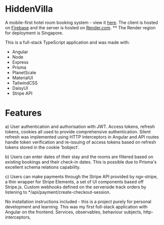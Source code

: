 # HiddenVilla

A mobile-first hotel room booking system - view it [here](https://hidden-villa-1.web.app/). The client is hosted on [Firebase](https://firebase.google.com/) and the server is hosted on [Render.com](https://render.com/).
\*\* The Render region for deployment is Singapore.

This is a full-stack TypeScript application and was made with:

- Angular
- Node
- Express
- Prisma
- PlanetScale
- MaterialUI
- TailwindCSS
- DaisyUI
- Stripe API

# Features

a) User authentication and authorisation with JWT. Access tokens, refresh tokens, cookies all used to provide comprehensive authentication. Silent refresh was implemented using HTTP Interceptors in Angular and API routes handle token verification and re-issuing of access tokens based on refresh tokens stored in the cookie 'bobject'.

b) Users can enter dates of their stay and the rooms are filtered based on existing bookings and their check-in dates. This is possible due to Prisma's excellent schema relations capability.

c) Users can make payments through the Stripe API provided by ngx-stripe, a thin wrapper for Stripe Elements, a set of UI components based off Stripe.js. Custom webhooks defined on the serverside track orders by listening to \*/api/payment/create-checkout-session.

No installation instructions included - this is a project purely for personal development and learning. This was my first full-stack application with Angular on the frontend. Services, observables, behaviour subjects, http-interceptors,
